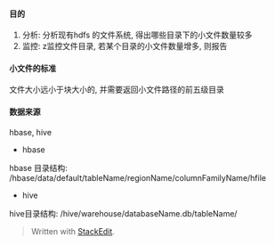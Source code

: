 #### 目的 
1. 分析: 分析现有hdfs 的文件系统, 得出哪些目录下的小文件数量较多
2. 监控: z监控文件目录, 若某个目录的小文件数量增多, 则报告

#### 小文件的标准

文件大小远小于块大小的, 并需要返回小文件路径的前五级目录


#### 数据来源
hbase, hive

* hbase


hbase 目录结构: /hbase/data/default/tableName/regionName/columnFamilyName/hfile

* hive 

hive目录结构: /hive/warehouse/databaseName.db/tableName/





> Written with [StackEdit](https://stackedit.io/).
<!--stackedit_data:
eyJoaXN0b3J5IjpbMTc0MzAzMjAzNywtMTM3MDEzNzc4LDMxMz
MzMDAyNCwxMTU0ODc5ODE1LDIwMTYwODY4M119
-->